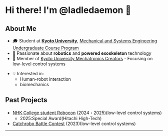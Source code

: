 # Hi there! I'm @ladledaemon 👋

## About Me
- 🎓 Student at [**Kyoto University**](https://www.kyoto-u.ac.jp/en), [Mechanical and Systems Engineering Undergraduate Course Program](https://www.s-es.t.kyoto-u.ac.jp/mec/en/index.html?set_language=en)
- 👀 Passionate about **robotics** and **powered exoskeleton** technology
- 🤖 Member of [Kyoto University Mechatronics Creators](https://kikaiken.org/) - Focusing on low-level control systems

<!---
## Current & Future Projects

- 🔍 Working on:
- 🚀 Planning to:
  - Develop advanced powered exoskeleton prototypes
--->
- 💡 Interested in:
  - Human-robot interaction
  - biomechanics

## Past Projects
- [NHK College student Robocon](https://official-robocon.com/gakusei/) (2024・2025)(low-level control systems)
  - 2025:Special Award(Hitachi High-Tech)
- [Catchrobo Battle Contest](https://catchrobo.net/) (2023)(low-level control systems)

---
<!---
*Building the future of robotics, one mechanism at a time*
--->
<!---
- 👋 Hi, I’m @ladledaemon
- 👀 I’m interested in robotics, powered exoskeleton
- 🌱 I’m currently learning control
- 💞️ I’m looking to collaborate on ...
- 📫 How to reach me ...
- 😄 Pronouns: ...
- ⚡ Fun fact: ...
[Kyoto University Mechatronics Creators](https://kikaiken.org/) (low-level control)
- [NHK College Student Robocon](https://official-robocon.com/gakusei/) (2024・2025)
- [Catchrobo Battle Contest](https://catchrobo.net/) (2023)
--->
<!---
ladledaemon/ladledaemon is a ✨ special ✨ repository because its `README.md` (this file) appears on your GitHub profile.
You can click the Preview link to take a look at your changes.
--->
